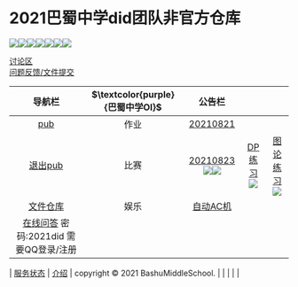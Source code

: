 # 2021巴蜀中学did团队非官方仓库
[![](https://img.shields.io/badge/-首页-333233?style=for-the-badge)](https://bashumiddleschool.github.io/2021Did/)![](https://img.shields.io/badge/--333233?style=for-the-badge)[![](https://img.shields.io/badge/-下载-333233?style=for-the-badge)](https://bashumiddleschool.github.io/2021Did/download)![](https://img.shields.io/badge/--333233?style=for-the-badge)[![](https://img.shields.io/badge/-%E4%B8%8A%E4%BC%A0-333233?style=for-the-badge)](https://bashumiddleschool.github.io/2021Did/upload)![](https://img.shields.io/badge/--333233?style=for-the-badge)[![](https://img.shields.io/badge/-%E6%94%AF%E6%8C%81-333233?style=for-the-badge)](https://bashumiddleschool.github.io/2021Did/support)    
    
[讨论区](https://github.com/BashuMiddleSchool/2021Did/discussions)   
[问题反馈/文件提交](https://github.com/BashuMiddleSchool/2021Did/issues/new)

| 导航栏 |  $\textcolor{purple}{巴蜀中学OI}$ | 公告栏 | | |
| :-: | :--: | :--: | :-: | :-: |
| [pub](https://oj.bashu.com.cn/pub/)| 作业  | [20210821](https://www.luogu.com.cn/training/100402#information) 
| [退出pub](https://oj.bashu.com.cn/pub/logoff.php)| 比赛 |[20210823](https://www.luogu.com.cn/contest/50638) ![](https://img.shields.io/badge/-进行中-blue)![](https://img.shields.io/badge/-TOP-important?style=flat-square)| [DP练习](https://www.luogu.com.cn/contest/50503)![](https://img.shields.io/badge/-进行中-blue) | [图论练习](https://www.luogu.com.cn/contest/50669)![](https://img.shields.io/badge/-进行中-blue)
| [文件仓库](https://bashumiddleschool.github.io/2021Did/)| 娱乐 | [自动AC机](https://www.luogu.com.cn/problem/T196601)
| [在线问答](https://wylt.com/r/588) 密码:2021did 需要QQ登录/注册|

| [服务状态](https://bashumiddleschool.github.io/2021Did/status) | [介绍](https://bashumiddleschool.github.io/2021Did/intro) | copyright © 2021 BashuMiddleSchool. |
| | | |
